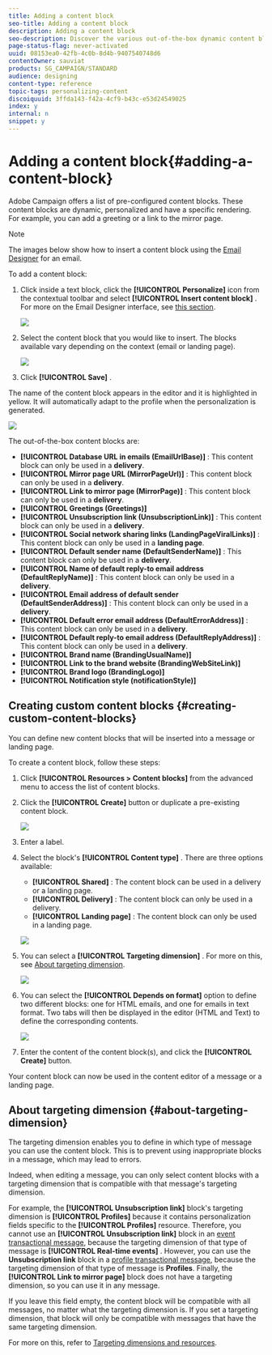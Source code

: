 ```yaml
---
title: Adding a content block
seo-title: Adding a content block
description: Adding a content block
seo-description: Discover the various out-of-the-box dynamic content blocks you can use to personalize your messages and learn how to create custom content blocks.
page-status-flag: never-activated
uuid: 08153ea0-42fb-4c0b-8d4b-9407540748d6
contentOwner: sauviat
products: SG_CAMPAIGN/STANDARD
audience: designing
content-type: reference
topic-tags: personalizing-content
discoiquuid: 3ffda143-f42a-4cf9-b43c-e53d24549025
index: y
internal: n
snippet: y
---
```


# Adding a content block{#adding-a-content-block}

Adobe Campaign offers a list of pre-configured content blocks. These content blocks are dynamic, personalized and have a specific rendering. For example, you can add a greeting or a link to the mirror page.

>[!NOTE]
>
>The images below show how to insert a content block using the [Email Designer](../../designing/using/about-email-content-design.md#about-the-email-designer) for an email.

To add a content block:

1. Click inside a text block, click the **[!UICONTROL Personalize]** icon from the contextual toolbar and select **[!UICONTROL Insert content block]** . For more on the Email Designer interface, see [this section](../../designing/using/about-email-content-design.md#email-designer-interface).

   ![](assets/email_content_block_1.png)

1. Select the content block that you would like to insert. The blocks available vary depending on the context (email or landing page).

   ![](assets/email_content_block_2.png)

1. Click **[!UICONTROL Save]** .

The name of the content block appears in the editor and it is highlighted in yellow. It will automatically adapt to the profile when the personalization is generated.

![](assets/email_content_block_3.png)

The out-of-the-box content blocks are:

* **[!UICONTROL Database URL in emails (EmailUrlBase)]** : This content block can only be used in a **delivery**.
* **[!UICONTROL Mirror page URL (MirrorPageUrl)]** : This content block can only be used in a **delivery**.
* **[!UICONTROL Link to mirror page (MirrorPage)]** : This content block can only be used in a **delivery**.
* **[!UICONTROL Greetings (Greetings)]** 
* **[!UICONTROL Unsubscription link (UnsubscriptionLink)]** : This content block can only be used in a **delivery**.
* **[!UICONTROL Social network sharing links (LandingPageViralLinks)]** : This content block can only be used in a **landing page**.
* **[!UICONTROL Default sender name (DefaultSenderName)]** : This content block can only be used in a **delivery**.
* **[!UICONTROL Name of default reply-to email address (DefaultReplyName)]** : This content block can only be used in a **delivery**.
* **[!UICONTROL Email address of default sender (DefaultSenderAddress)]** : This content block can only be used in a **delivery**.
* **[!UICONTROL Default error email address (DefaultErrorAddress)]** : This content block can only be used in a **delivery**.
* **[!UICONTROL Default reply-to email address (DefaultReplyAddress)]** : This content block can only be used in a **delivery**.
* **[!UICONTROL Brand name (BrandingUsualName)]** 
* **[!UICONTROL Link to the brand website (BrandingWebSiteLink)]** 
* **[!UICONTROL Brand logo (BrandingLogo)]** 
* **[!UICONTROL Notification style (notificationStyle)]**

## Creating custom content blocks {#creating-custom-content-blocks}

You can define new content blocks that will be inserted into a message or landing page.

To create a content block, follow these steps:

1. Click **[!UICONTROL Resources > Content blocks]** from the advanced menu to access the list of content blocks.
1. Click the **[!UICONTROL Create]** button or duplicate a pre-existing content block.

   ![](assets/content_bloc_01.png)

1. Enter a label.
1. Select the block's **[!UICONTROL Content type]** . There are three options available:

    * **[!UICONTROL Shared]** : The content block can be used in a delivery or a landing page.
    * **[!UICONTROL Delivery]** : The content block can only be used in a delivery.
    * **[!UICONTROL Landing page]** : The content block can only be used in a landing page.

   ![](assets/content_bloc_02.png)

1. You can select a **[!UICONTROL Targeting dimension]** . For more on this, see [About targeting dimension](../../designing/using/adding-a-content-block.md#about-targeting-dimension).

   ![](assets/content_bloc_04.png)

1. You can select the **[!UICONTROL Depends on format]** option to define two different blocks: one for HTML emails, and one for emails in text format. Two tabs will then be displayed in the editor (HTML and Text) to define the corresponding contents.

   ![](assets/content_bloc_03.png)

1. Enter the content of the content block(s), and click the **[!UICONTROL Create]** button.

Your content block can now be used in the content editor of a message or a landing page.

## About targeting dimension {#about-targeting-dimension}

The targeting dimension enables you to define in which type of message you can use the content block. This is to prevent using inappropriate blocks in a message, which may lead to errors.

Indeed, when editing a message, you can only select content blocks with a targeting dimension that is compatible with that message's targeting dimension.

For example, the **[!UICONTROL Unsubscription link]** block's targeting dimension is **[!UICONTROL Profiles]** because it contains personalization fields specific to the **[!UICONTROL Profiles]** resource. Therefore, you cannot use an **[!UICONTROL Unsubscription link]** block in an [event transactional message](../../channels/using/event-transactional-messages.md), because the targeting dimension of that type of message is **[!UICONTROL Real-time events]** . However, you can use the **Unsubscription link** block in a [profile transactional message](../../channels/using/profile-transactional-messages.md), because the targeting dimension of that type of message is **Profiles**. Finally, the **[!UICONTROL Link to mirror page]** block does not have a targeting dimension, so you can use it in any message.

If you leave this field empty, the content block will be compatible with all messages, no matter what the targeting dimension is. If you set a targeting dimension, that block will only be compatible with messages that have the same targeting dimension.

For more on this, refer to [Targeting dimensions and resources](../../automating/using/query.md#targeting-dimensions-and-resources).
